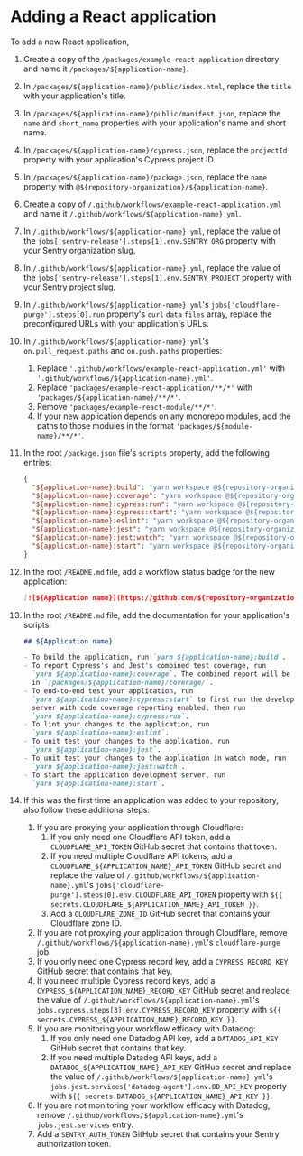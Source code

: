 # Adding a React application

To add a new React application,

1. Create a copy of the `/packages/example-react-application` directory and name
   it `/packages/${application-name}`.
2. In `/packages/${application-name}/public/index.html`, replace the `title`
   with your application's title.
3. In `/packages/${application-name}/public/manifest.json`, replace the `name`
   and `short_name` properties with your application's name and short name.
4. In `/packages/${application-name}/cypress.json`, replace the `projectId`
   property with your application's Cypress project ID.
5. In `/packages/${application-name}/package.json`, replace the `name` property
   with `@${repository-organization}/${application-name}`.
6. Create a copy of `/.github/workflows/example-react-application.yml` and name
   it `/.github/workflows/${application-name}.yml`.
7. In `/.github/workflows/${application-name}.yml`, replace the value of the
   `jobs['sentry-release'].steps[1].env.SENTRY_ORG` property with your Sentry
   organization slug.
8. In `/.github/workflows/${application-name}.yml`, replace the value of the
   `jobs['sentry-release'].steps[1].env.SENTRY_PROJECT` property with your
   Sentry project slug.
9. In `/.github/workflows/${application-name}.yml`'s
   `jobs['cloudflare-purge'].steps[0].run` property's `curl` `data` `files`
   array, replace the preconfigured URLs with your application's URLs.
10. In `/.github/workflows/${application-name}.yml`'s `on.pull_request.paths`
    and `on.push.paths` properties:
    1. Replace `'.github/workflows/example-react-application.yml'` with
       `'.github/workflows/${application-name}.yml'`.
    2. Replace `'packages/example-react-application/**/*'` with
       `'packages/${application-name}/**/*'`.
    3. Remove `'packages/example-react-module/**/*'`.
    4. If your new application depends on any monorepo modules, add the paths to
       those modules in the format `'packages/${module-name}/**/*'`.
11. In the root `/package.json` file's `scripts` property, add the following
    entries:
    ```json
    {
      "${application-name}:build": "yarn workspace @${repository-organization}/${application-name} run build",
      "${application-name}:coverage": "yarn workspace @${repository-organization}/${application-name} run coverage",
      "${application-name}:cypress:run": "yarn workspace @${repository-organization}/${application-name} run cypress",
      "${application-name}:cypress:start": "yarn workspace @${repository-organization}/${application-name} run cypress:start",
      "${application-name}:eslint": "yarn workspace @${repository-organization}/${application-name} run eslint",
      "${application-name}:jest": "yarn workspace @${repository-organization}/${application-name} run jest",
      "${application-name}:jest:watch": "yarn workspace @${repository-organization}/${application-name} run jest:watch",
      "${application-name}:start": "yarn workspace @${repository-organization}/${application-name} run start"
    }
    ```
12. In the root `/README.md` file, add a workflow status badge for the new
    application:
    ```md
    [![${Application name}](https://github.com/${repository-organization}/${repository-name}/actions/workflows/${application-name}.yml/badge.svg?branch=main&event=push)](https://github.com/${repository-organization}/${repository-name}/actions/workflows/${application-name}.yml)
    ```
13. In the root `/README.md` file, add the documentation for your application's
    scripts:

    ```md
    ## ${Application name}

    - To build the application, run `yarn ${application-name}:build`.
    - To report Cypress's and Jest's combined test coverage, run
      `yarn ${application-name}:coverage`. The combined report will be located
      in `/packages/${application-name}/coverage/`.
    - To end-to-end test your application, run
      `yarn ${application-name}:cypress:start` to first run the development
      server with code coverage reporting enabled, then run
      `yarn ${application-name}:cypress:run`.
    - To lint your changes to the application, run
      `yarn ${application-name}:eslint`.
    - To unit test your changes to the application, run
      `yarn ${application-name}:jest`.
    - To unit test your changes to the application in watch mode, run
      `yarn ${application-name}:jest:watch`.
    - To start the application development server, run
      `yarn ${application-name}:start`.
    ```

14. If this was the first time an application was added to your repository, also
    follow these additional steps:
    1. If you are proxying your application through Cloudflare:
       1. If you only need one Cloudflare API token, add a
          `CLOUDFLARE_API_TOKEN` GitHub secret that contains that token.
       2. If you need multiple Cloudflare API tokens, add a
          `CLOUDFLARE_${APPLICATION_NAME}_API_TOKEN` GitHub secret and replace
          the value of `/.github/workflows/${application-name}.yml`'s
          `jobs['cloudflare-purge'].steps[0].env.CLOUDFLARE_API_TOKEN` property
          with `${{ secrets.CLOUDFLARE_${APPLICATION_NAME}_API_TOKEN }}`.
       3. Add a `CLOUDFLARE_ZONE_ID` GitHub secret that contains your Cloudflare
          zone ID.
    2. If you are not proxying your application through Cloudflare, remove
       `/.github/workflows/${application-name}.yml`'s `cloudflare-purge` job.
    3. If you only need one Cypress record key, add a `CYPRESS_RECORD_KEY`
       GitHub secret that contains that key.
    4. If you need multiple Cypress record keys, add a
       `CYPRESS_${APPLICATION_NAME}_RECORD_KEY` GitHub secret and replace the
       value of `/.github/workflows/${application-name}.yml`'s
       `jobs.cypress.steps[3].env.CYPRESS_RECORD_KEY` property with
       `${{ secrets.CYPRESS_${APPLICATION_NAME}_RECORD_KEY }}`.
    5. If you are monitoring your workflow efficacy with Datadog:
       1. If you only need one Datadog API key, add a `DATADOG_API_KEY` GitHub
          secret that contains that key.
       2. If you need multiple Datadog API keys, add a
          `DATADOG_${APPLICATION_NAME}_API_KEY` GitHub secret and replace the
          value of `/.github/workflows/${application-name}.yml`'s
          `jobs.jest.services['datadog-agent'].env.DD_API_KEY` property with
          `${{ secrets.DATADOG_${APPLICATION_NAME}_API_KEY }}`.
    6. If you are not monitoring your workflow efficacy with Datadog, remove
       `/.github/workflows/${application-name}.yml`'s `jobs.jest.services`
       entry.
    7. Add a `SENTRY_AUTH_TOKEN` GitHub secret that contains your Sentry
       authorization token.
